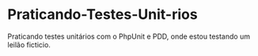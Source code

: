 # Praticando-Testes-Unit-rios

Praticando testes unitários com o PhpUnit e PDD, onde estou testando um leilão ficticio.
